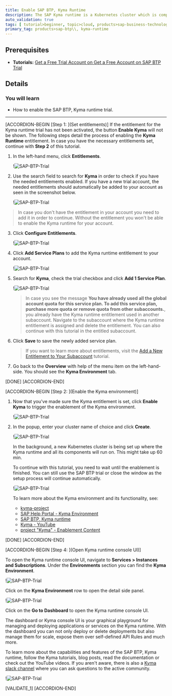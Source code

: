 ```yaml
---
title: Enable SAP BTP, Kyma Runtime
description: The SAP Kyma runtime is a Kubernetes cluster which is comprised of a collection of projects united together to simplify the extension, and integration of software.
auto_validation: true
tags: [ tutorial>beginner, topic>cloud, products>sap-business-technology-platform]
primary_tag: products>sap-btp\\, kyma-runtime
---
```


## Prerequisites
 - **Tutorials:** [Get a Free Trial Account on Get a Free Account on SAP BTP Trial](hcp-create-trial-account)

## Details
### You will learn
  - How to enable the SAP BTP, Kyma runtime trial.

---

[ACCORDION-BEGIN [Step 1: ](Set entitlements)]
If the entitlement for the Kyma runtime trial has not been activated, the button **Enable Kyma** will not be shown. The following steps detail the process of enabling the **Kyma Runtime** entitlement. In case you have the necessary entitlements set, continue with **Step 2** of this tutorial.

1. In the left-hand menu, click **Entitlements**.

    !![SAP-BTP-Trial](kyma-getting-started-01.png)

2. Use the search field to search for **Kyma** in order to check if you have the needed entitlements enabled. If you have a new trial account, the needed entitlements should automatically be added to your account as seen in the screenshot below.

    !![SAP-BTP-Trial](kyma-getting-started-02.png)

> In case you don't have the entitlement in your account you need to add it in order to continue. Without the entitlement you won't be able to enable the Kyma runtime for your account.

3. Click **Configure Entitlements**.

    !![SAP-BTP-Trial](kyma-getting-started-02b.png)

4. Click **Add Service Plans** to add the Kyma runtime entitlement to your account.

    !![SAP-BTP-Trial](kyma-getting-started-02c.png)

5. Search for **Kyma**, check the trial checkbox and click **Add 1 Service Plan**.

    !![SAP-BTP-Trial](kyma-getting-started-02d.png)

    > In case you see the message **You have already used all the global account quota for this service plan. To add this service plan, purchase more quota or remove quota from other subaccounts.**, you already have the Kyma runtime entitlement used in another subaccount. Navigate to the subaccount where the Kyma runtime entitlement is assigned and delete the entitlement. You can also continue with this tutorial in the entitled subaccount.

6. Click **Save** to save the newly added service plan.

    > If you want to learn more about entitlements, visit the [Add a New Entitlement to Your Subaccount](cp-cf-entitlements-add) tutorial.

7. Go back to the **Overview** with help of the menu item on the left-hand-side. You should see the **Kyma Environment** tab.

[DONE]
[ACCORDION-END]

[ACCORDION-BEGIN [Step 2: ](Enable the Kyma environment)]

1. Now that you've made sure the Kyma entitlement is set, click **Enable Kyma** to trigger the enablement of the Kyma environment.

    !![SAP-BTP-Trial](kyma-getting-started-03.png)

2. In the popup, enter your cluster name of choice and click **Create**.

    !![SAP-BTP-Trial](kyma-getting-started-03b.png)

    In the background, a new Kubernetes cluster is being set up where the Kyma runtime and all its components will run on. This might take up 60 min.

    To continue with this tutorial, you need to wait until the enablement is finished. You can still use the SAP BTP trial or close the window as the setup process will continue automatically.

    !![SAP-BTP-Trial](kyma-getting-started-03c.png)

    To learn more about the Kyma environment and its functionality, see:

    - [kyma-project](https://kyma-project.io/docs/kyma/latest)
    - [SAP Help Portal - Kyma Environment](https://help.sap.com/viewer/3504ec5ef16548778610c7e89cc0eac3/Cloud/en-US/468c2f3c3ca24c2c8497ef9f83154c44.html)
    - [SAP BTP, Kyma runtime](https://discovery-center.cloud.sap/serviceCatalog/kyma-runtime)
    - [Kyma - YouTube](https://www.youtube.com/channel/UC8Q8bBtYe9gQN-dQ-_L8JvQ)
    - [project "Kyma" - Enablement Content](https://www.youtube.com/playlist?list=PL6RpkC85SLQC33__v6BFLDcV32uy5D3Rz)

[DONE]
[ACCORDION-END]

[ACCORDION-BEGIN [Step 4: ](Open Kyma runtime console UI)]

To open the Kyma runtime console UI, navigate to **Services > Instances and Subscriptions**. Under the **Environments** section you can find the **Kyma Environment**.

!![SAP-BTP-Trial](kyma-getting-started-11.png)

Click on the **Kyma Environment** row to open the detail side panel.

!![SAP-BTP-Trial](kyma-getting-started-11a.png)

Click on the **Go to Dashboard** to open the Kyma runtime console UI.

The dashboard or Kyma console UI is your graphical playground for managing and deploying applications or services on the Kyma runtime. With the dashboard you can not only deploy or delete deployments but also manage them for scale, expose them over self-defined API Rules and much more.

To learn more about the capabilities and features of the SAP BTP, Kyma runtime, follow the Kyma tutorials, blog posts, read the documentation or check out the YouTube videos. If you aren't aware, there is also a [Kyma slack channel](https://kyma-community.slack.com/) where you can ask questions to the active community.

!![SAP-BTP-Trial](kyma-getting-started-12.png)

[VALIDATE_1]
[ACCORDION-END]
